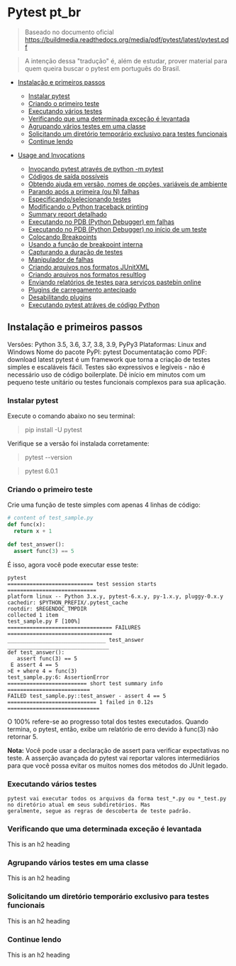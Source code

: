 # Pytest pt_br

> Baseado no documento oficial https://buildmedia.readthedocs.org/media/pdf/pytest/latest/pytest.pdf

> A intenção dessa "tradução" é, além de estudar, prover material para quem queira buscar o pytest em português do Brasil.

<!-- toc -->

- [Instalação e primeiros passos](#instalação-e-primeiros-passos)
  * [Instalar pytest](#instalar-pytest)
  * [Criando o primeiro teste](#criando-o-primeiro-teste)
  * [Executando vários testes](#executando-vários-testes)
  * [Verificando que uma determinada exceção é levantada](#verificando-que-uma-determinada-exceção-é-levantada)
  * [Agrupando vários testes em uma classe](#agrupando-vários-testes-em-uma-classe)
  * [Solicitando um diretório temporário exclusivo para testes funcionais](#solicitando-um-diretório-temporário-exclusivo-para-testes-funcionais)
  * [Continue lendo](#continue-lendo)
  
- [Usage and Invocations](#heading-1)
  * [Invocando pytest através de python -m pytest](#sub-heading-1)
  * [Códigos de saída possíveis](#sub-heading-1)
  * [Obtendo ajuda em versão, nomes de opções, variáveis de ambiente](#sub-heading-1)
  * [Parando após a primeira (ou N) falhas](#sub-heading-1)
  * [Especificando/selecionando testes](#sub-heading-1)
  * [Modificando o Python traceback printing](#sub-heading-1)
  * [Summary report detalhado](#sub-heading-1)
  * [Executando no PDB (Python Debugger) em falhas](#sub-heading-1)
  * [Executando no PDB (Python Debugger) no início de um teste](#sub-heading-1)
  * [Colocando Breakpoints](#sub-heading-1)
  * [Usando a função de breakpoint interna](#sub-heading-1)
  * [Capturando a duração de testes](#sub-heading-1)
  * [Manipulador de falhas](#sub-heading-1)
  * [Criando arquivos nos formatos JUnitXML](#sub-heading-1)
  * [Criando arquivos nos formatos resultlog](#sub-heading-1)
  * [Enviando relatórios de testes para serviços pastebin online](#sub-heading-1)
  * [Plugins de carregamento antecipado](#sub-heading-1)
  * [Desabilitando plugins](#sub-heading-1)
  * [Executando pytest atráves de código Python](#sub-heading-1)




## Instalação e primeiros passos

Versões: Python 3.5, 3.6, 3.7, 3.8, 3.9, PyPy3
Plataformas: Linux and Windows
Nome do pacote PyPI: pytest
Documentatação como PDF: download latest
pytest é um framework que torna a criação de testes simples e escaláveis fácil. Testes são expressivos e legíveis - não é necessário uso de código boilerplate. Dê início em minutos com um pequeno teste unitário ou testes funcionais complexos para sua aplicação.


### Instalar pytest

Execute o comando abaixo no seu terminal:
> pip install -U pytest

Verifique se a versão foi instalada corretamente:
> pytest --version

> pytest 6.0.1


### Criando o primeiro teste

Crie uma função de teste simples com apenas 4 linhas de código:

```python
# content of test_sample.py
def func(x):
  return x + 1
  
def test_answer():
  assert func(3) == 5
```

É isso, agora você pode executar esse teste:
```
pytest
=========================== test session starts ============================
platform linux -- Python 3.x.y, pytest-6.x.y, py-1.x.y, pluggy-0.x.y
cachedir: $PYTHON_PREFIX/.pytest_cache
rootdir: $REGENDOC_TMPDIR
collected 1 item
test_sample.py F [100%]
================================= FAILURES =================================
_______________________________ test_answer ________________________________
def test_answer():
   assert func(3) == 5
 E assert 4 == 5
>E + where 4 = func(3)
test_sample.py:6: AssertionError
========================= short test summary info ==========================
FAILED test_sample.py::test_answer - assert 4 == 5
============================ 1 failed in 0.12s =============================
```
O 100% refere-se ao progresso total dos testes executados. Quando termina, o pytest, então, exibe um relatório de erro devido à func(3) não retornar 5.

**Nota:** Você pode usar a declaração de assert para verificar expectativas no teste. A asserção avançada do pytest vai reportar valores intermediários para
que você possa evitar os muitos nomes dos métodos do JUnit legado.


### Executando vários testes
```
pytest vai executar todos os arquivos da forma test_*.py ou *_test.py no diretório atual em seus subdiretórios. Mas
geralmente, segue as regras de descoberta de teste padrão.
```

### Verificando que uma determinada exceção é levantada

This is an h2 heading

### Agrupando vários testes em uma classe

This is an h2 heading

### Solicitando um diretório temporário exclusivo para testes funcionais

This is an h2 heading

### Continue lendo

This is an h2 heading

